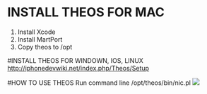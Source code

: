 # INSTALL THEOS FOR MAC
1. Install Xcode
2. Install MartPort
3. Copy theos to /opt

#INSTALL THEOS FOR WINDOWN, IOS, LINUX
http://iphonedevwiki.net/index.php/Theos/Setup

#HOW TO USE THEOS
Run command line
/opt/theos/bin/nic.pl
<img src="https://www.dropbox.com/s/fnxupjqd4fmsg2u/Screen%20Shot%202015-08-20%20at%206.13.51%20PM.png?dl=0">
